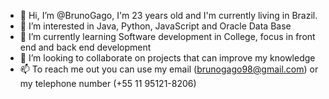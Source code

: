 - 👋 Hi, I’m @BrunoGago, I'm 23 years old and I'm currently living in Brazil.
- 👀 I’m interested in Java, Python, JavaScript and Oracle Data Base
- 🌱 I’m currently learning Software development in College, focus in front end and back end development
- 💞️ I’m looking to collaborate on projects that can improve my knowledge 
- 📫 To reach me out you can use my email (brunogago98@gmail.com) or my telephone number (+55 11 95121-8206)

<!---
BrunoGago/BrunoGago is a ✨ special ✨ repository because its `README.md` (this file) appears on your GitHub profile.
You can click the Preview link to take a look at your changes.
--->
